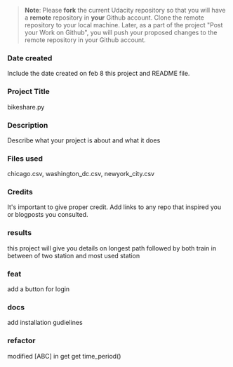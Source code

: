 >**Note**: Please **fork** the current Udacity repository so that you will have a **remote** repository in **your** Github account. Clone the remote repository to your local machine. Later, as a part of the project "Post your Work on Github", you will push your proposed changes to the remote repository in your Github account.

### Date created
Include the date created on feb 8 this project and README file.

### Project Title
bikeshare.py

### Description
Describe what your project is about and what it does

### Files used
chicago.csv, washington_dc.csv, newyork_city.csv

### Credits
It's important to give proper credit. Add links to any repo that inspired you or blogposts you consulted.

### results
this project will give you details on longest path followed by both train in between of two station and most used station 

### feat
add a button for login

### docs
add installation gudielines

### refactor
modified [ABC] in get get time_period()